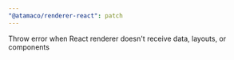 ```yaml
---
"@atamaco/renderer-react": patch
---
```


Throw error when React renderer doesn't receive data, layouts, or components
